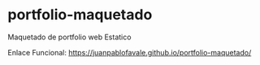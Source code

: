 # portfolio-maquetado
Maquetado de portfolio web Estatico

Enlace Funcional:
https://juanpablofavale.github.io/portfolio-maquetado/
